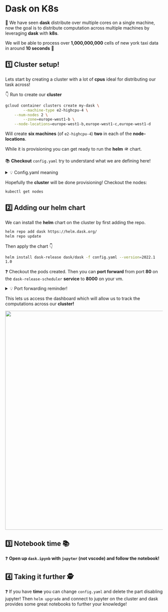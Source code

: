 # Dask on K8s

🎯 We have seen **dask** distribute over multiple cores on a single machine, now the goal is to distribute computation across multiple machines by leveraging **dask** with **k8s**.

We will be able to process over **1,000,000,000** cells of new york taxi data in around **10 seconds** 💪

## 1️⃣ Cluster setup!

Lets start by creating a cluster with a lot of **cpus** ideal for distributing our task across!

👇 Run to create our **cluster**

```bash
gcloud container clusters create my-dask \
		--machine-type e2-highcpu-4 \
    --num-nodes 2 \
		--zone=europe-west1-b \
    --node-locations=europe-west1-b,europe-west1-c,europe-west1-d
```

Will create **six machines** (of `e2-highcpu-4`) **two** in each of the **node-locations**.

While it is provisioning you can get ready to run the **helm** 🪖 chart.

📚 **Checkout** `config.yaml` try to understand what we are defining here!

<details>
<summary markdown='span'>💡 Config.yaml meaning</summary>

We are telling the cluster what the **worker** pods need in terms of **resources**. Adding the extra pip packages. ❗️ It is super important that the versions of packages you need for your code are the same locally and on the **pods** to allow it to be distributed. Finally we are disabling jupyter we are going to use the **jupyter on your vm!**

</details>

Hopefully the **cluster** will be done provisioning! Checkout the nodes:

```bash
kubectl get nodes
```

## 2️⃣ Adding our helm chart


We can install the **helm** chart on the cluster by first adding the repo.

```bash
helm repo add dask https://helm.dask.org/
helm repo update
```

Then apply the chart 👇

```bash
helm install dask-release dask/dask -f config.yaml --version=2022.1
1.0
```

❓ Checkout the pods created. Then you can **port forward** from port **80** on the `dask-release-scheduler` **service** to **8000** on your vm.

<details>
<summary markdown='span'>💡 Port forwarding reminder!</summary>

```bash
kubectl port-forward services/dask-release-scheduler 8000:80
```

</details>

This lets us access the dashboard which will allow us to track the computations across our **cluster!**

<img src="https://wagon-public-datasets.s3.amazonaws.com/data-engineering/W3D3-processing/dask/dask-dashboard.png" width=700>

## 3️⃣ Notebook time 📚

❓ **Open up `dask.ipynb` with `jupyter` (not vscode) and follow the notebook!**

## 4️⃣ Taking it further 🕵️

❓ If you have **time** you can change `config.yaml` and delete the part disabling jupyter! Then `helm upgrade` and connect to jupyter on the cluster and dask provides some great notebooks to further your knowledge!
